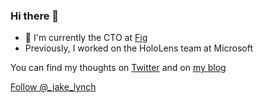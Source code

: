### Hi there 👋

- 🔭 I'm currently the CTO at [Fig](https://foodisgood.com/)
- Previously, I worked on the HoloLens team at Microsoft

You can find my thoughts on [Twitter](https://twitter.com/_jake_lynch) and on [my blog](https://isthisthingon.substack.com/)

<a href="https://twitter.com/_jake_lynch?ref_src=twsrc%5Etfw" class="twitter-follow-button" data-show-count="false">Follow @_jake_lynch</a><script async src="https://platform.twitter.com/widgets.js" charset="utf-8"></script>

<!--
**mljlynch/mljlynch** is a ✨ _special_ ✨ repository because its `README.md` (this file) appears on your GitHub profile.

Here are some ideas to get you started:

- 🔭 I’m currently working on ...
- 🌱 I’m currently learning ...
- 👯 I’m looking to collaborate on ...
- 🤔 I’m looking for help with ...
- 💬 Ask me about ...
- 📫 How to reach me: ...
- 😄 Pronouns: ...
- ⚡ Fun fact: ...
-->
